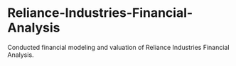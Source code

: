 # Reliance-Industries-Financial-Analysis
Conducted financial modeling and valuation of Reliance Industries Financial Analysis.

